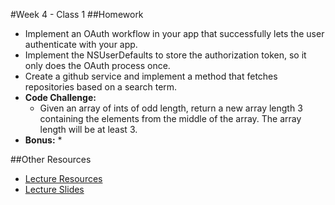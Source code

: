 #Week 4 - Class 1
##Homework
* Implement an OAuth workflow in your app that successfully lets the user authenticate with your app.
* Implement the NSUserDefaults to store the authorization token, so it only does the OAuth process once.
* Create a github service and implement a method that fetches repositories based on a search term.
* **Code Challenge:** 
	* Given an array of ints of odd length, return a new array length 3 containing the elements from the middle of the array. The array length will be at least 3. 
* **Bonus:**
	* 

##Other Resources
* [Lecture Resources](lecture/)
* [Lecture Slides]()